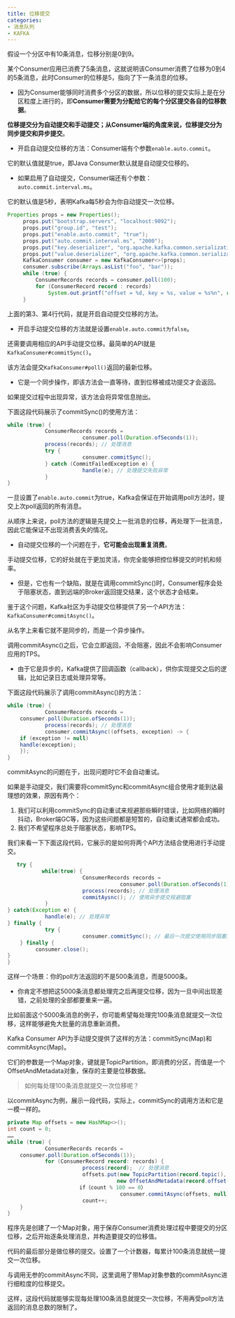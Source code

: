 ```yaml
---
title: 位移提交
categories: 
- 消息队列
- KAFKA
---
```


假设一个分区中有10条消息，位移分别是0到9。

某个Consumer应用已消费了5条消息，这就说明该Consumer消费了位移为0到4的5条消息，此时Consumer的位移是5，指向了下一条消息的位移。

* 因为Consumer能够同时消费多个分区的数据，所以位移的提交实际上是在分区粒度上进行的，即**Consumer需要为分配给它的每个分区提交各自的位移数据**。

**位移提交分为自动提交和手动提交；从Consumer端的角度来说，位移提交分为同步提交和异步提交**。

* 开启自动提交位移的方法：Consumer端有个参数`enable.auto.commit`。

它的默认值就是true，即Java Consumer默认就是自动提交位移的。

* 如果启用了自动提交，Consumer端还有个参数：`auto.commit.interval.ms`。

它的默认值是5秒，表明Kafka每5秒会为你自动提交一次位移。

```java
Properties props = new Properties();
     props.put("bootstrap.servers", "localhost:9092");
     props.put("group.id", "test");
     props.put("enable.auto.commit", "true");
     props.put("auto.commit.interval.ms", "2000");
     props.put("key.deserializer", "org.apache.kafka.common.serialization.StringDeserializer");
     props.put("value.deserializer", "org.apache.kafka.common.serialization.StringDeserializer");
     KafkaConsumer consumer = new KafkaConsumer<>(props);
     consumer.subscribe(Arrays.asList("foo", "bar"));
     while (true) {
         ConsumerRecords records = consumer.poll(100);
         for (ConsumerRecord record : records)
             System.out.printf("offset = %d, key = %s, value = %s%n", record.offset(), record.key(), record.value());
     }
```

上面的第3、第4行代码，就是开启自动提交位移的方法。

* 开启手动提交位移的方法就是设置`enable.auto.commit为false`。

还需要调用相应的API手动提交位移。最简单的API就是`KafkaConsumer#commitSync()`。

该方法会提交`KafkaConsumer#poll()`返回的最新位移。

* 它是一个同步操作，即该方法会一直等待，直到位移被成功提交才会返回。

如果提交过程中出现异常，该方法会将异常信息抛出。

下面这段代码展示了commitSync()的使用方法：

```java
while (true) {
            ConsumerRecords records =
                        consumer.poll(Duration.ofSeconds(1));
            process(records); // 处理消息
            try {
                        consumer.commitSync();
            } catch (CommitFailedException e) {
                        handle(e); // 处理提交失败异常
            }
}
```

一旦设置了`enable.auto.commit`为true，Kafka会保证在开始调用poll方法时，提交上次poll返回的所有消息。

从顺序上来说，poll方法的逻辑是先提交上一批消息的位移，再处理下一批消息，因此它能保证不出现消费丢失的情况。

* 自动提交位移的一个问题在于，**它可能会出现重复消费**。

手动提交位移，它的好处就在于更加灵活，你完全能够把控位移提交的时机和频率。

* 但是，它也有一个缺陷，就是在调用commitSync()时，Consumer程序会处于阻塞状态，直到远端的Broker返回提交结果，这个状态才会结束。

鉴于这个问题，Kafka社区为手动提交位移提供了另一个API方法：`KafkaConsumer#commitAsync()`。

从名字上来看它就不是同步的，而是一个异步操作。

调用commitAsync()之后，它会立即返回，不会阻塞，因此不会影响Consumer应用的TPS。

* 由于它是异步的，Kafka提供了回调函数（callback），供你实现提交之后的逻辑，比如记录日志或处理异常等。

下面这段代码展示了调用commitAsync()的方法：

```java
while (true) {
            ConsumerRecords records = 
	consumer.poll(Duration.ofSeconds(1));
            process(records); // 处理消息
            consumer.commitAsync((offsets, exception) -> {
	if (exception != null)
	handle(exception);
	});
}
```

commitAsync的问题在于，出现问题时它不会自动重试。

如果是手动提交，我们需要将commitSync和commitAsync组合使用才能到达最理想的效果，原因有两个：

1. 我们可以利用commitSync的自动重试来规避那些瞬时错误，比如网络的瞬时抖动，Broker端GC等，因为这些问题都是短暂的，自动重试通常都会成功。
2. 我们不希望程序总处于阻塞状态，影响TPS。

我们来看一下下面这段代码，它展示的是如何将两个API方法结合使用进行手动提交。

```java
   try {
           while(true) {
                        ConsumerRecords records = 
                                    consumer.poll(Duration.ofSeconds(1));
                        process(records); // 处理消息
                        commitAysnc(); // 使用异步提交规避阻塞
            }
} catch(Exception e) {
            handle(e); // 处理异常
} finally {
            try {
                        consumer.commitSync(); // 最后一次提交使用同步阻塞式提交
	} finally {
	     consumer.close();
}
}
```

这样一个场景：你的poll方法返回的不是500条消息，而是5000条。

* 你肯定不想把这5000条消息都处理完之后再提交位移，因为一旦中间出现差错，之前处理的全部都要重来一遍。

比如前面这个5000条消息的例子，你可能希望每处理完100条消息就提交一次位移，这样能够避免大批量的消息重新消费。

Kafka Consumer API为手动提交提供了这样的方法：commitSync(Map)和commitAsync(Map)。

它们的参数是一个Map对象，键就是TopicPartition，即消费的分区，而值是一个OffsetAndMetadata对象，保存的主要是位移数据。

> 如何每处理100条消息就提交一次位移呢？

以commitAsync为例，展示一段代码，实际上，commitSync的调用方法和它是一模一样的。

```java
private Map offsets = new HashMap<>();
int count = 0;
……
while (true) {
            ConsumerRecords records = 
	consumer.poll(Duration.ofSeconds(1));
            for (ConsumerRecord record: records) {
                        process(record);  // 处理消息
                        offsets.put(new TopicPartition(record.topic(), record.partition()),
                                   new OffsetAndMetadata(record.offset() + 1)；
                       if（count % 100 == 0）
                                    consumer.commitAsync(offsets, null); // 回调处理逻辑是null
                        count++;
	}
}
```

程序先是创建了一个Map对象，用于保存Consumer消费处理过程中要提交的分区位移，之后开始逐条处理消息，并构造要提交的位移值。

代码的最后部分是做位移的提交。设置了一个计数器，每累计100条消息就统一提交一次位移。

与调用无参的commitAsync不同，这里调用了带Map对象参数的commitAsync进行细粒度的位移提交。

这样，这段代码就能够实现每处理100条消息就提交一次位移，不用再受poll方法返回的消息总数的限制了。
